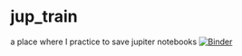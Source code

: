 # jup_train

a place where I practice to save jupiter notebooks
[![Binder](https://mybinder.org/badge_logo.svg)](https://mybinder.org/v2/gh/olenaiak/jup_train/HEAD)
